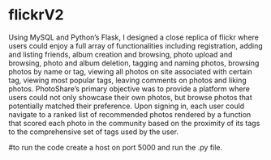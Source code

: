 # flickrV2
Using MySQL and Python’s Flask, I designed a close replica of flickr where users could enjoy a full array of functionalities including registration, adding and listing friends, album creation and browsing, photo upload and browsing, photo and album deletion, tagging and naming photos, browsing photos by name or tag, viewing all photos on site associated with certain tag, viewing most popular tags, leaving comments on photos and liking photos. PhotoShare’s primary objective was to provide a platform where users could not only showcase their own photos, but browse photos that potentially matched their preference. Upon signing in, each user could navigate to a ranked list of recommended photos rendered by a function that scored each photo in the community based on the proximity of its tags to the comprehensive set of tags used by the user.

#to run the code create a host on port 5000 and run the .py file.
